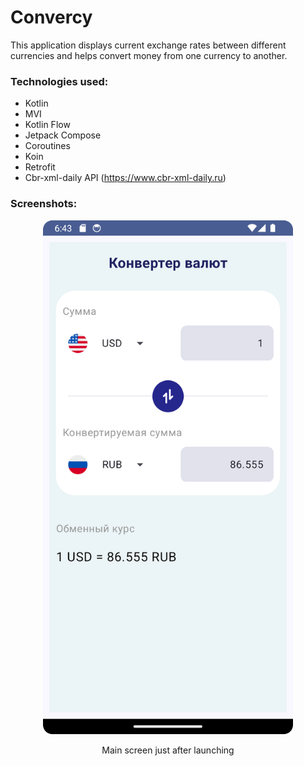 # Convercy
This application displays current exchange rates between different currencies and helps convert money from one currency to another.

### Technologies used:
- Kotlin
- MVI
- Kotlin Flow
- Jetpack Compose
- Coroutines
- Koin
- Retrofit
- Cbr-xml-daily API (https://www.cbr-xml-daily.ru)

### Screenshots:

<div align="center">
    <img src="/misc/Screenshot_01.png" width="400px"><p>Main screen just after launching</p></img> 
</div>
